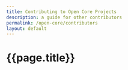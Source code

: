 ```yaml
---
title: Contributing to Open Core Projects
description: a guide for other contributors
permalink: /open-core/contributors
layout: default
---
```


# {{page.title}}

<!-- TODO -->
